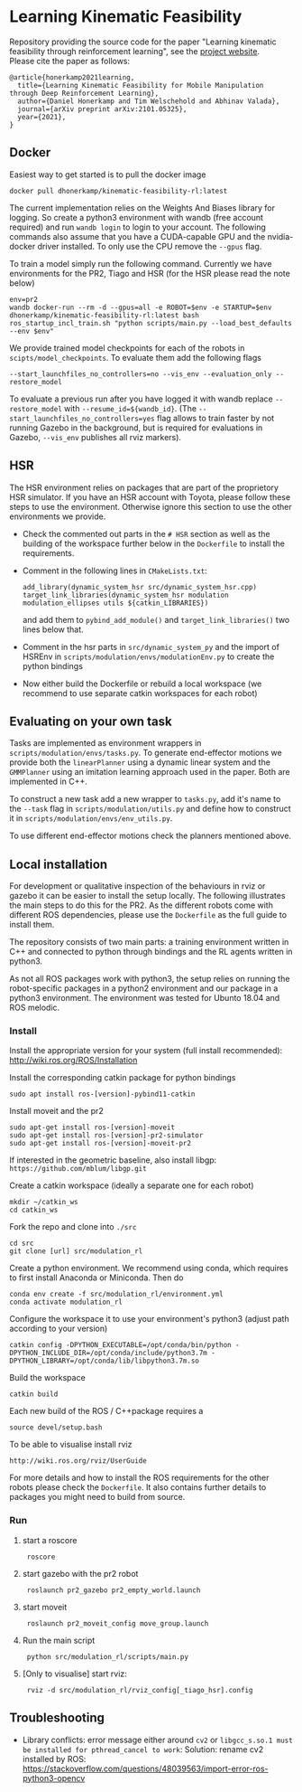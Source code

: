 # Learning Kinematic Feasibility

Repository providing the source code for the paper "Learning kinematic feasibility through reinforcement learning", see the [project website](https://rl.uni-freiburg.de/research/kinematic-feasibility-rl).  
Please cite the paper as follows:

    @article{honerkamp2021learning,
      title={Learning Kinematic Feasibility for Mobile Manipulation through Deep Reinforcement Learning}, 
      author={Daniel Honerkamp and Tim Welschehold and Abhinav Valada},
      journal={arXiv preprint arXiv:2101.05325},
      year={2021},
    }
    
## Docker
Easiest way to get started is to pull the docker image 
	
    docker pull dhonerkamp/kinematic-feasibility-rl:latest

The current implementation relies on the Weights And Biases library for logging. 
So create a python3 environment with wandb (free account required) and run `wandb login` to login to your account.
The following commands also assume that you have a CUDA-capable GPU and the nvidia-docker driver installed. To only use the CPU remove the `--gpus` flag. 

To train a model simply run the following command. Currently we have environments for the PR2, Tiago and HSR (for the HSR please read the note below)

    env=pr2
    wandb docker-run --rm -d --gpus=all -e ROBOT=$env -e STARTUP=$env dhonerkamp/kinematic-feasibility-rl:latest bash ros_startup_incl_train.sh "python scripts/main.py --load_best_defaults --env $env" 

We provide trained model checkpoints for each of the robots in `scipts/model_checkpoints`. To evaluate them add the following flags

    --start_launchfiles_no_controllers=no --vis_env --evaluation_only --restore_model

To evaluate a previous run after you have logged it with wandb replace `--restore_model` with `--resume_id=${wandb_id}`.
(The `--start_launchfiles_no_controllers=yes` flag allows to train faster by not running Gazebo in the background, but is required for evaluations in Gazebo, 
`--vis_env` publishes all rviz markers). 

## HSR
The HSR environment relies on packages that are part of the proprietory HSR simulator. If you have an HSR account with Toyota, 
please follow these steps to use the environment. Otherwise ignore this section to use the other environments we provide.

- Check the commented out parts in the `# HSR` section as well as the building of the workspace further below in the `Dockerfile` to install the requirements.
- Comment in the following lines in `CMakeLists.txt`:
    
      add_library(dynamic_system_hsr src/dynamic_system_hsr.cpp)
      target_link_libraries(dynamic_system_hsr modulation modulation_ellipses utils ${catkin_LIBRARIES})

  and add them to `pybind_add_module()` and `target_link_libraries()` two lines below that.
- Comment in the hsr parts in `src/dynamic_system_py` and the import of HSREnv in `scripts/modulation/envs/modulationEnv.py` to create the python bindings
- Now either build the Dockerfile or rebuild a local workspace (we recommend to use separate catkin workspaces for each robot)


## Evaluating on your own task
Tasks are implemented as environment wrappers in `scripts/modulation/envs/tasks.py`.
To generate end-effector motions we provide both the `linearPlanner` using a dynamic linear system and the `GMMPlanner` 
using an imitation learning approach used in the paper. Both are implemented in C++.

To construct a new task add a new wrapper to `tasks.py`, add it's name to the `--task` flag 
in `scripts/modulation/utils.py` and define how to construct it in `scripts/modulation/envs/env_utils.py`.

To use different end-effector motions check the planners mentioned above.

## Local installation
For development or qualitative inspection of the behaviours in rviz or gazebo it can be easier to install the setup locally.
The following illustrates the main steps to do this for the PR2. 
As the different robots come with different ROS dependencies, please use the `Dockerfile` as the full guide to install them.

The repository consists of two main parts: a training environment written in C++ and connected to python through bindings and the RL agents written in python3.

As not all ROS packages work with python3, the setup relies on running the robot-specific packages in a python2 environment
and our package in a python3 environment.
The environment was tested for Ubunto 18.04 and ROS melodic.

### Install
Install the appropriate version for your system (full install recommended): http://wiki.ros.org/ROS/Installation

Install the corresponding catkin package for python bindings
        
    sudo apt install ros-[version]-pybind11-catkin
        
Install moveit and the pr2
    
    sudo apt-get install ros-[version]-moveit
    sudo apt-get install ros-[version]-pr2-simulator
    sudo apt-get install ros-[version]-moveit-pr2
   
If interested in the geometric baseline, also install libgp: `https://github.com/mblum/libgp.git`

Create a catkin workspace (ideally a separate one for each robot)

    mkdir ~/catkin_ws
    cd catkin_ws

Fork the repo and clone into `./src`
    
    cd src
    git clone [url] src/modulation_rl

Create a python environment. We recommend using conda, which requires to first install Anaconda or Miniconda. Then do

    conda env create -f src/modulation_rl/environment.yml
    conda activate modulation_rl

Configure the workspace it to use your environment's python3 (adjust path according to your version)

    catkin config -DPYTHON_EXECUTABLE=/opt/conda/bin/python -DPYTHON_INCLUDE_DIR=/opt/conda/include/python3.7m -DPYTHON_LIBRARY=/opt/conda/lib/libpython3.7m.so
    
Build the workspace
    
    catkin build
    
Each new build of the ROS / C++package requires a
    
    source devel/setup.bash
    
To be able to visualise install rviz

    http://wiki.ros.org/rviz/UserGuide
    
For more details and how to install the ROS requirements for the other robots please check the `Dockerfile`. It also contains further details to packages you might need to build from source.


### Run
1. start a roscore
        
        roscore
2. start gazebo with the pr2 robot
        
        roslaunch pr2_gazebo pr2_empty_world.launch
3. start moveit

        roslaunch pr2_moveit_config move_group.launch
4. Run the main script

        python src/modulation_rl/scripts/main.py
5. [Only to visualise] start rviz:

        rviz -d src/modulation_rl/rviz_config[_tiago_hsr].config
        

## Troubleshooting
- Library conflicts: error message either around `cv2` or `libgcc_s.so.1 must be installed for pthread_cancel to work`:
    Solution: rename cv2 installed by ROS: 
    https://stackoverflow.com/questions/48039563/import-error-ros-python3-opencv
